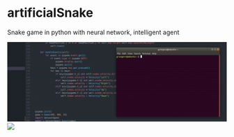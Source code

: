 # artificialSnake
Snake game in python with neural network, intelligent agent

![](gifs/datasetAgent.gif)
![](gifs/selfLearningAgent.gif)
